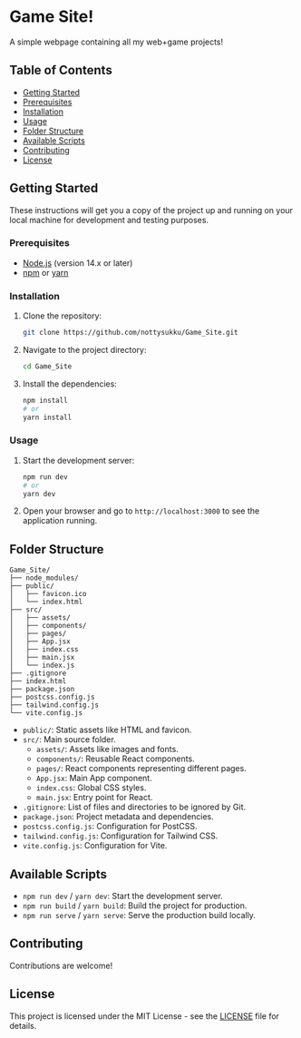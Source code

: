 
# Game Site!

A simple webpage containing all my web+game projects!

## Table of Contents

- [Getting Started](#getting-started)
- [Prerequisites](#prerequisites)
- [Installation](#installation)
- [Usage](#usage)
- [Folder Structure](#folder-structure)
- [Available Scripts](#available-scripts)
- [Contributing](#contributing)
- [License](#license)

## Getting Started

These instructions will get you a copy of the project up and running on your local machine for development and testing purposes.

### Prerequisites

- [Node.js](https://nodejs.org/en/) (version 14.x or later)
- [npm](https://www.npmjs.com/) or [yarn](https://yarnpkg.com/)

### Installation

1. Clone the repository:

   ```sh
   git clone https://github.com/nottysukku/Game_Site.git
   ```

2. Navigate to the project directory:

   ```sh
   cd Game_Site
   ```

3. Install the dependencies:

   ```sh
   npm install
   # or
   yarn install
   ```

### Usage

1. Start the development server:

   ```sh
   npm run dev
   # or
   yarn dev
   ```

2. Open your browser and go to `http://localhost:3000` to see the application running.

## Folder Structure

```
Game_Site/
├── node_modules/
├── public/
│   ├── favicon.ico
│   └── index.html
├── src/
│   ├── assets/
│   ├── components/
│   ├── pages/
│   ├── App.jsx
│   ├── index.css
│   ├── main.jsx
│   └── index.js
├── .gitignore
├── index.html
├── package.json
├── postcss.config.js
├── tailwind.config.js
└── vite.config.js
```

- `public/`: Static assets like HTML and favicon.
- `src/`: Main source folder.
  - `assets/`: Assets like images and fonts.
  - `components/`: Reusable React components.
  - `pages/`: React components representing different pages.
  - `App.jsx`: Main App component.
  - `index.css`: Global CSS styles.
  - `main.jsx`: Entry point for React.
- `.gitignore`: List of files and directories to be ignored by Git.
- `package.json`: Project metadata and dependencies.
- `postcss.config.js`: Configuration for PostCSS.
- `tailwind.config.js`: Configuration for Tailwind CSS.
- `vite.config.js`: Configuration for Vite.

## Available Scripts

- `npm run dev` / `yarn dev`: Start the development server.
- `npm run build` / `yarn build`: Build the project for production.
- `npm run serve` / `yarn serve`: Serve the production build locally.

## Contributing

Contributions are welcome!

## License

This project is licensed under the MIT License - see the [LICENSE](LICENSE) file for details.
